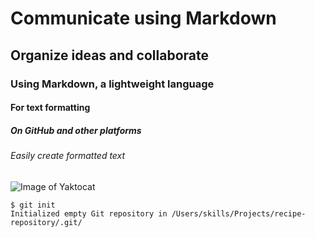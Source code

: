 # Communicate using Markdown
## Organize ideas and collaborate
### Using Markdown, a lightweight language
#### For text formatting
##### On GitHub and other platforms
###### Easily create formatted text

![Image of Yaktocat](https://octodex.github.com/images/yaktocat.png)

```
$ git init
Initialized empty Git repository in /Users/skills/Projects/recipe-repository/.git/
```
